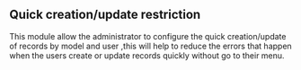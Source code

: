 Quick creation/update restriction
---------------------------------
This module allow the administrator to configure the quick creation/update of records by model and user ,this will help to reduce the errors that happen when the users create or update records quickly without go to their menu.

